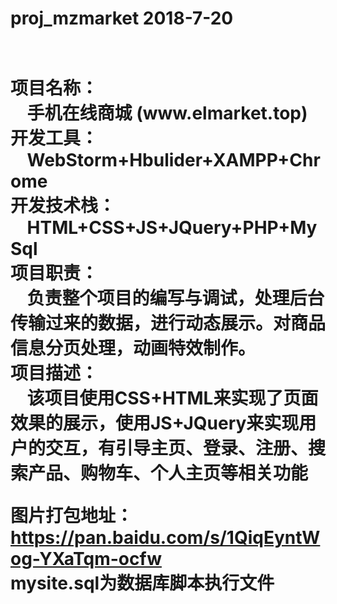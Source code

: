 <h1>proj_mzmarket 2018-7-20<h1><br>
项目名称：<br>
&nbsp;&nbsp;&nbsp;&nbsp;手机在线商城 (www.elmarket.top)<br>
开发工具：<br>
&nbsp;&nbsp;&nbsp;&nbsp;WebStorm+Hbulider+XAMPP+Chrome<br>
开发技术栈：<br>
&nbsp;&nbsp;&nbsp;&nbsp;HTML+CSS+JS+JQuery+PHP+MySql<br>
项目职责：<br>
&nbsp;&nbsp;&nbsp;&nbsp;负责整个项目的编写与调试，处理后台传输过来的数据，进行动态展示。对商品信息分页处理，动画特效制作。<br>
项目描述：<br>
&nbsp;&nbsp;&nbsp;&nbsp;该项目使用CSS+HTML来实现了页面效果的展示，使用JS+JQuery来实现用户的交互，有引导主页、登录、注册、搜索产品、购物车、个人主页等相关功能<br>

图片打包地址：https://pan.baidu.com/s/1QiqEyntWog-YXaTqm-ocfw<br>
mysite.sql为数据库脚本执行文件<br>
